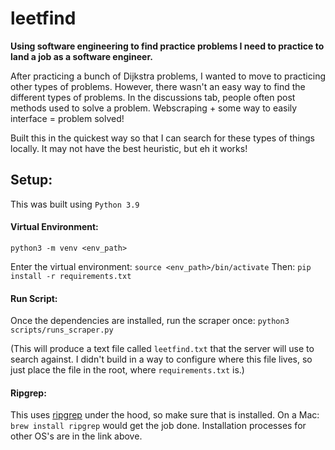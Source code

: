 # leetfind

**Using software engineering to find practice problems I need to practice to land a job as a software engineer.**


After practicing a bunch of Dijkstra problems, I wanted to move to practicing other types of problems. However, there wasn't an easy way to find the different types of problems. In the discussions tab, people often post methods used to solve a problem. Webscraping + some way to easily interface = problem solved!

Built this in the quickest way so that I can search for these types of things locally. It may not have the best heuristic, but eh it works!

## Setup:
This was built using `Python 3.9`

#### Virtual Environment:
`python3 -m venv <env_path>`

Enter the virtual environment: `source <env_path>/bin/activate`
Then: `pip install -r requirements.txt`

#### Run Script:
Once the dependencies are installed, run the scraper once:
`python3 scripts/runs_scraper.py`

(This will produce a text file called `leetfind.txt` that the server will use to search against. I didn't build in a way to configure where this file lives, so just place the file in the root, where `requirements.txt` is.)

#### Ripgrep:
This uses [ripgrep](https://github.com/BurntSushi/ripgrep) under the hood, so make sure that is installed. On a Mac: `brew install ripgrep` would get the job done. Installation processes for other OS's are in the link above.
